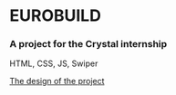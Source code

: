 # EUROBUILD
### A project for the Crystal internship

HTML, CSS, JS, Swiper


[The design of the project](https://xd.adobe.com/view/72a73a69-385e-4e4e-8870-fa956f2e4e93-27f4/screen/c4ffa5cb-8e94-4b10-8b18-151fb4f0aaf5/)
